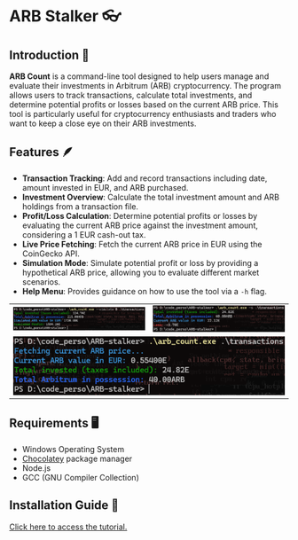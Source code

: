 # ARB Stalker 👓

## Introduction 🚀

**ARB Count** is a command-line tool designed to help users manage and evaluate their investments in Arbitrum (ARB) cryptocurrency. The program allows users to track transactions, calculate total investments, and determine potential profits or losses based on the current ARB price. This tool is particularly useful for cryptocurrency enthusiasts and traders who want to keep a close eye on their ARB investments.

## Features 🪶

- **Transaction Tracking**: Add and record transactions including date, amount invested in EUR, and ARB purchased.
- **Investment Overview**: Calculate the total investment amount and ARB holdings from a transaction file.
- **Profit/Loss Calculation**: Determine potential profits or losses by evaluating the current ARB price against the investment amount, considering a 1 EUR cash-out tax.
- **Live Price Fetching**: Fetch the current ARB price in EUR using the CoinGecko API.
- **Simulation Mode**: Simulate potential profit or loss by providing a hypothetical ARB price, allowing you to evaluate different market scenarios.
- **Help Menu**: Provides guidance on how to use the tool via a `-h` flag.

<!-- Container div for centering -->
<div align="center">
    <!-- Table for layout -->
    <table>
        <tr>
            <!-- Cell with simulation.png and loss.png side by side -->
            <td>
                <img src="documentation/assets/simulation.png" alt="Simulation" width="400"/>
            </td>
            <td>
                <img src="documentation/assets/loss.png" alt="Loss" width="400"/>
            </td>
        </tr>
        <tr>
            <!-- Cell with count.png below simulation.png -->
            <td colspan="2" align="center">
                <img src="documentation/assets/count.png" alt="Count" width="800"/>
            </td>
        </tr>
    </table>
</div>

## Requirements 🖥️

- Windows Operating System
- [Chocolatey](https://chocolatey.org/) package manager
- Node.js
- GCC (GNU Compiler Collection)

## Installation Guide 🧭

[Click here to access the tutorial.](documentation/TUTORIAL.md)
